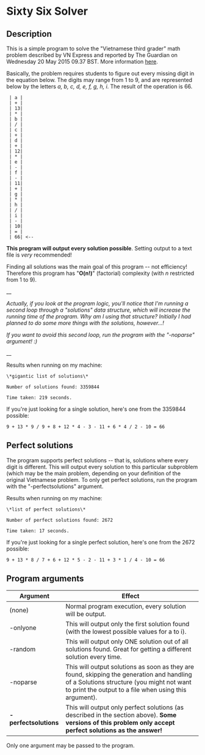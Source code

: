# Sixty Six Solver
## Description
	
This is a simple program to solve the "Vietnamese third grader" math problem described by VN Express and reported by The Guardian on Wednesday 20 May 2015 09.37 BST.
More information [here](http://www.theguardian.com/science/alexs-adventures-in-numberland/2015/may/20/can-you-do-the-maths-puzzle-for-vietnamese-eight-year-olds-that-has-stumped-parents-and-teachers).

Basically, the problem requires students to figure out every missing digit in the equation below. The digits may range from 1 to 9, and are represented below by the letters *a, b, c, d, e, f, g, h, i*. The result of the operation is 66.

	 | a |
	 | + |
	 | 13|
	 | * |
	 | b |
	 | / |
	 | c |
	 | + |
	 | d |
	 | + |
	 | 12|
	 | * |
	 | e |
	 | - |
	 | f |
	 | - |
	 | 11|
	 | + |
	 | g |
	 | * |
	 | h |
	 | / |
	 | i |
	 | - |
	 | 10|
	 | = |
	 | 66| <--
	 
**This program will output every solution possible**. Setting output to a text file is *very* recommended!

Finding all solutions was the main goal of this program -- not efficiency!
Therefore this program has "**O(n!)**" (factorial) complexity (with *n* restricted from 1 to 9).

__

*Actually, if you look at the program logic, you'll notice that I'm running a second loop through a "solutions" data structure, which will increase the running time of the program. Why am I using that structure? Initially I had planned to do some more things with the solutions, however...!*

*If you want to avoid this second loop, run the program with the "-noparse" argument! :)*

__



Results when running on my machine:

	\*gigantic list of solutions\*

	Number of solutions found: 3359844

	Time taken: 219 seconds.
	
If you're just looking for a single solution, here's one from the 3359844 possible:

	9 + 13 * 9 / 9 + 8 + 12 * 4 - 3 - 11 + 6 * 4 / 2 - 10 = 66
	
	
## Perfect solutions

The program supports perfect solutions -- that is, solutions where every digit is different. This will output every solution to this particular subproblem (which may be the main problem, depending on your definition of the original Vietnamese problem. To only get perfect solutions, run the program with the "-perfectsolutions" argument.

Results when running on my machine:

	\*list of perfect solutions\*

	Number of perfect solutions found: 2672

	Time taken: 17 seconds.
	
If you're just looking for a single perfect solution, here's one from the 2672 possible:

	9 + 13 * 8 / 7 + 6 + 12 * 5 - 2 - 11 + 3 * 1 / 4 - 10 = 66


## Program arguments
	
| Argument      | Effect                                                                                      |
|---------------|---------------------------------------------------------------------------------------------|
| (none)	    | Normal program execution, every solution will be output.				      |
| -onlyone      | This will output only the first solution found (with the lowest possible values for a to i).|
| -random       | This will output only ONE solution out of all solutions found. Great for getting a different solution every time.|
| -noparse      | This will output solutions as soon as they are found, skipping the generation and handling of a Solutions structure (you might not want to print the output to a file when using this argument).|
| **-perfectsolutions** | This will output only perfect solutions (as described in the section above). **Some versions of this problem only accept perfect solutions as the answer!**|

Only one argument may be passed to the program.
 
